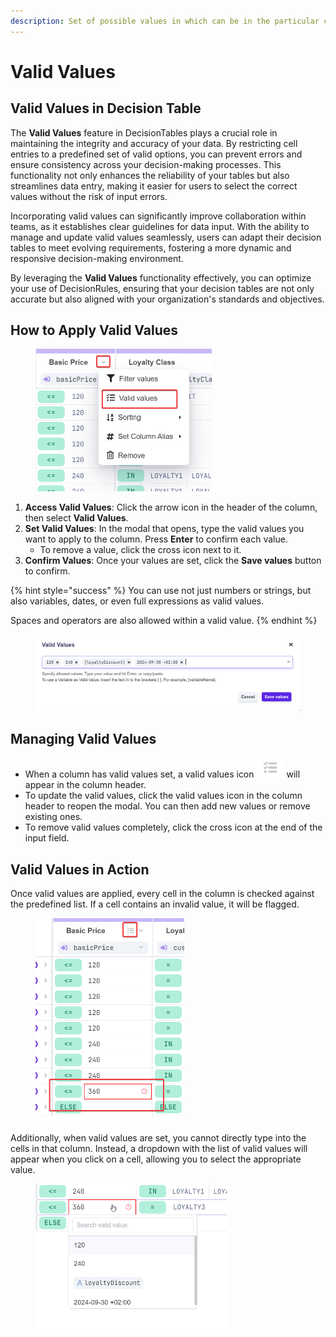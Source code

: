 ```yaml
---
description: Set of possible values in which can be in the particular columns
---
```


# Valid Values

## Valid Values in Decision Table

The **Valid Values** feature in DecisionTables plays a crucial role in maintaining the integrity and accuracy of your data. By restricting cell entries to a predefined set of valid options, you can prevent errors and ensure consistency across your decision-making processes. This functionality not only enhances the reliability of your tables but also streamlines data entry, making it easier for users to select the correct values without the risk of input errors.

Incorporating valid values can significantly improve collaboration within teams, as it establishes clear guidelines for data input. With the ability to manage and update valid values seamlessly, users can adapt their decision tables to meet evolving requirements, fostering a more dynamic and responsive decision-making environment.

By leveraging the **Valid Values** functionality effectively, you can optimize your use of DecisionRules, ensuring that your decision tables are not only accurate but also aligned with your organization's standards and objectives.

## How to Apply Valid Values

<figure><img src="../../../../.gitbook/assets/valid values menu.png" alt="" width="282"><figcaption></figcaption></figure>

1. **Access Valid Values**: Click the arrow icon in the header of the column, then select **Valid Values**.
2. **Set Valid Values**: In the modal that opens, type the valid values you want to apply to the column. Press **Enter** to confirm each value.
   * To remove a value, click the cross icon next to it.
3. **Confirm Values**: Once your values are set, click the **Save values** button to confirm.

{% hint style="success" %}
You can use not just numbers or strings, but also variables, dates, or even full expressions as valid values.&#x20;

Spaces and operators are also allowed within a valid value.
{% endhint %}

<figure><img src="../../../../.gitbook/assets/valid values modal.png" alt=""><figcaption></figcaption></figure>

## Managing Valid Values

* When a column has valid values set, a valid values icon <img src="../../../../.gitbook/assets/image (1) (1) (1) (2).png" alt="" data-size="line"> will appear in the column header.
* To update the valid values, click the valid values icon in the column header to reopen the modal. You can then add new values or remove existing ones.
* To remove valid values completely, click the cross icon at the end of the input field.

## Valid Values in Action

Once valid values are applied, every cell in the column is checked against the predefined list. If a cell contains an invalid value, it will be flagged.

<figure><img src="../../../../.gitbook/assets/invalid value.png" alt="" width="238"><figcaption></figcaption></figure>

Additionally, when valid values are set, you cannot directly type into the cells in that column. Instead, a dropdown with the list of valid values will appear when you click on a cell, allowing you to select the appropriate value.

<figure><img src="../../../../.gitbook/assets/valid values dropdown.png" alt="" width="306"><figcaption></figcaption></figure>

